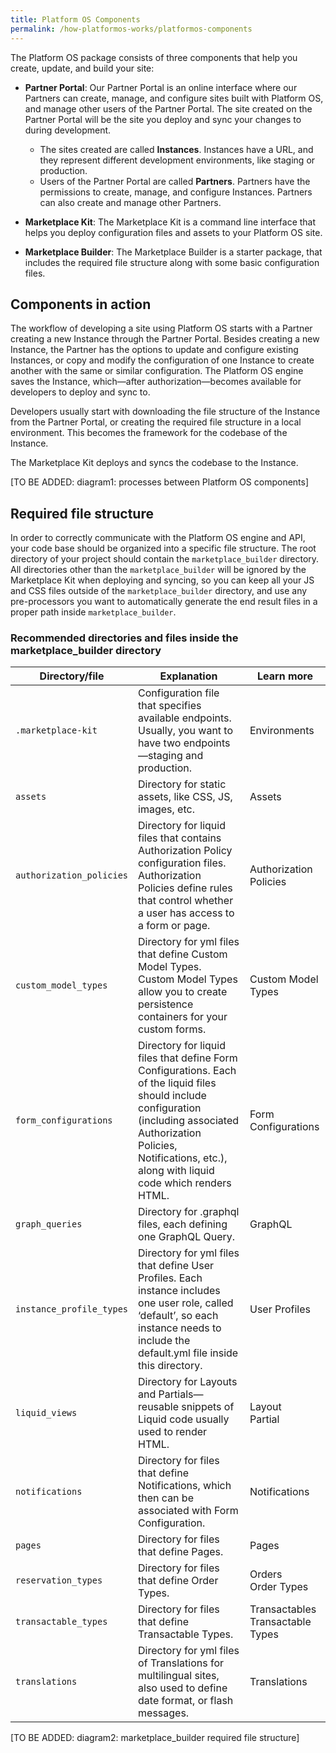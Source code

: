 ```yaml
---
title: Platform OS Components
permalink: /how-platformos-works/platformos-components
---
```


The Platform OS package consists of three components that help you create, update, and build your site: 

* **Partner Portal**: Our Partner Portal is an online interface where our Partners can create, manage, and configure sites built with Platform OS, and manage other users of the Partner Portal. The site created on the Partner Portal will be the site you deploy and sync your changes to during development. 
   * The sites created are called **Instances**. Instances have a URL, and they represent different development environments, like staging or production. 
   * Users of the Partner Portal are called **Partners**. Partners have the permissions to create, manage, and configure Instances. Partners can also create and manage other Partners. 
* **Marketplace Kit**: The Marketplace Kit is a command line interface that helps you deploy configuration files and assets to your Platform OS site.

* **Marketplace Builder**: The Marketplace Builder is a starter package, that includes the required file structure along with some basic configuration files. 

## Components in action
The workflow of developing a site using Platform OS starts with a Partner creating a new Instance through the Partner Portal. Besides creating a new Instance, the Partner has the options to update and configure existing Instances, or copy and modify the configuration of one Instance to create another with the same or similar configuration. The Platform OS engine saves the Instance, which—after authorization—becomes available for developers to deploy and sync to. 

Developers usually start with downloading the file structure of the Instance from the Partner Portal, or creating the required file structure in a local environment. This becomes the framework for the codebase of the Instance.  

The Marketplace Kit deploys and syncs the codebase to the Instance. 

[TO BE ADDED: diagram1: processes between Platform OS components] 

## Required file structure
In order to correctly communicate with the Platform OS engine and API, your code base should be organized into a specific file structure. The root directory of your project should contain the `marketplace_builder` directory. All directories other than the `marketplace_builder` will be ignored by the Marketplace Kit when deploying and syncing, so you can keep all your JS and CSS files outside of the `marketplace_builder` directory, and use any pre-processors you want to automatically generate the end result files in a proper path inside `marketplace_builder`. 

### Recommended directories and files inside the marketplace_builder directory

| Directory/file         | Explanation                                                                                                                                                                                                                          | Learn more                       |
|------------------------|--------------------------------------------------------------------------------------------------------------------------------------------------------------------------------------------------------------------------------------|----------------------------------|
| `.marketplace-kit`       | Configuration file that specifies available endpoints. Usually, you want to have two endpoints—staging and production.                                                                                                               | Environments                     |
| `assets`                 | Directory for static assets, like CSS, JS, images, etc.                                                                                                                                                                              | Assets                           |
| `authorization_policies` | Directory for liquid files that contains Authorization Policy configuration files. Authorization Policies define rules that control whether a user has access to a form or page.                                                     | Authorization Policies           |
| `custom_model_types`     | Directory for yml files that define Custom Model Types. Custom Model Types allow you to create persistence containers for your custom forms.                                                                                         | Custom Model Types               |
| `form_configurations`    | Directory for liquid files that define Form Configurations. Each of the liquid files should include configuration (including associated Authorization Policies, Notifications, etc.), along with liquid code which renders HTML. | Form Configurations              |
| `graph_queries`          | Directory for .graphql files, each defining one GraphQL Query.                                                                                                                                                                       | GraphQL                          |
| `instance_profile_types` | Directory for yml files that define User Profiles. Each instance includes one user role, called ‘default’, so each instance needs to include the default.yml file inside this directory.                                             | User Profiles                    |
| `liquid_views`           | Directory for Layouts and Partials—reusable snippets of Liquid code usually used to render HTML.                                                                                                                                     |  Layout <br>Partial                                |
| `notifications`          | Directory for files that define Notifications, which then can be associated with Form Configuration.                                                                                                                                 | Notifications                    |
| `pages`                  | Directory for files that define Pages.                                                                                                                                                                                               | Pages                            |
| `reservation_types`      | Directory for files that define Order Types.                                                                                                                                                                                         | Orders <br>Order Types               |
| `transactable_types`     | Directory for files that define Transactable Types.                                                                                                                                                                                  | Transactables <br>Transactable Types |
| `translations`           | Directory for yml files of Translations for multilingual sites, also used to define date format, or flash messages.                                                                                                                  | Translations                     |

[TO BE ADDED: diagram2: marketplace_builder required file structure]



